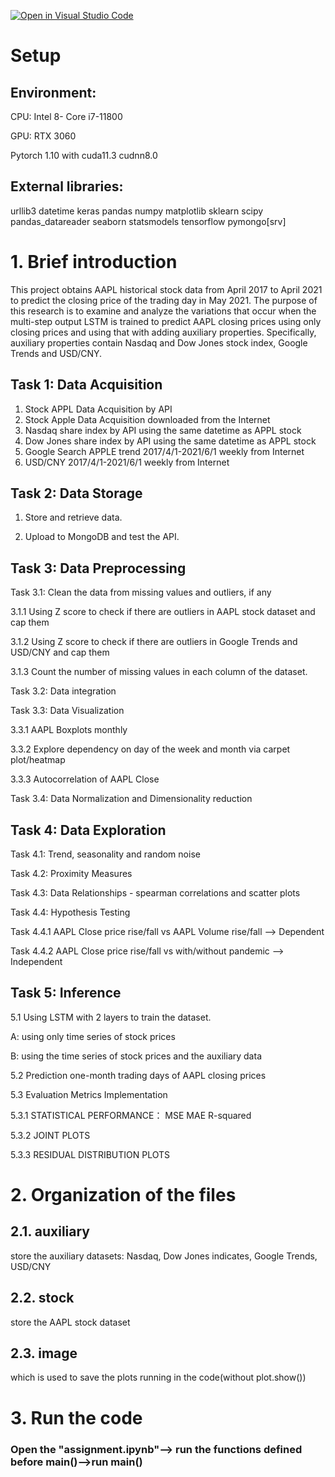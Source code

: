 [![Open in Visual Studio Code](https://classroom.github.com/assets/open-in-vscode-f059dc9a6f8d3a56e377f745f24479a46679e63a5d9fe6f495e02850cd0d8118.svg)](https://classroom.github.com/online_ide?assignment_repo_id=6534887&assignment_repo_type=AssignmentRepo)
# Setup

## Environment: 

CPU: Intel 8- Core i7-11800

GPU: RTX 3060

Pytorch 1.10 with cuda11.3 cudnn8.0

## External libraries:

urllib3
datetime
keras
pandas
numpy
matplotlib
sklearn
scipy
pandas_datareader
seaborn
statsmodels
tensorflow
pymongo[srv]

# 1. Brief introduction

This project obtains AAPL historical stock data from April 2017 to April 2021 to predict the closing price of the trading day in May 2021. The purpose of this research is to examine and analyze the variations that occur when the multi-step output LSTM is trained to predict AAPL closing prices using only closing prices and using that with adding auxiliary properties. Specifically, auxiliary properties contain Nasdaq and Dow Jones stock index, Google Trends and USD/CNY. 

## Task 1: Data Acquisition

1. Stock APPL Data Acquisition by API
2. Stock Apple Data Acquisition downloaded from the Internet
3. Nasdaq share index by API using the same datetime as APPL stock
4. Dow Jones share index by API using the same datetime as APPL stock
5. Google Search APPLE trend 2017/4/1-2021/6/1 weekly from Internet
6. USD/CNY 2017/4/1-2021/6/1 weekly from Internet

## Task 2: Data Storage

1. Store and retrieve data.

2. Upload to MongoDB and test the API.

## Task 3: Data Preprocessing

Task 3.1: Clean the data from missing values and outliers, if any

3.1.1 Using Z score to check if there are outliers in AAPL stock dataset and cap them

3.1.2 Using Z score to check if there are outliers in Google Trends and USD/CNY and cap them

3.1.3 Count the number of missing values in each column of the dataset.

Task 3.2: Data integration

Task 3.3: Data Visualization

3.3.1 AAPL Boxplots monthly

3.3.2 Explore dependency on day of the week and month via carpet plot/heatmap

3.3.3 Autocorrelation of AAPL Close

Task 3.4: Data Normalization and Dimensionality reduction

## Task 4: Data Exploration

Task 4.1: Trend, seasonality and random noise

Task 4.2: Proximity Measures

Task 4.3: Data Relationships - spearman correlations and scatter plots

Task 4.4: Hypothesis Testing

Task 4.4.1 AAPL Close price rise/fall vs AAPL Volume rise/fall --> Dependent

Task 4.4.2 AAPL Close price rise/fall vs with/without pandemic --> Independent

## Task 5: Inference

5.1 Using LSTM with 2 layers to train the dataset.

A: using only time series of stock prices

B: using the time series of stock prices and the auxiliary data

5.2 Prediction one-month trading days of AAPL closing prices

5.3 Evaluation Metrics Implementation

5.3.1 STATISTICAL PERFORMANCE： MSE MAE R-squared

5.3.2 JOINT PLOTS

5.3.3 RESIDUAL DISTRIBUTION PLOTS

# 2. Organization of the files

## 2.1. auxiliary

store the auxiliary datasets: Nasdaq, Dow Jones indicates, Google Trends, USD/CNY

## 2.2. stock

store the AAPL stock dataset

## 2.3. image

which is used to save the plots running in the code(without plot.show())

# 3. Run the code

### Open the "assignment.ipynb"--> run the functions defined before main()-->run main()





















